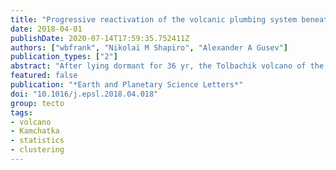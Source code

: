 ```yaml
---
title: "Progressive reactivation of the volcanic plumbing system beneath Tolbachik volcano (Kamchatka, Russia) revealed by long-period seismicity"
date: 2018-04-01
publishDate: 2020-07-14T17:59:35.752411Z
authors: ["wbfrank", "Nikolaï M Shapiro", "Alexander A Gusev"]
publication_types: ["2"]
abstract: "After lying dormant for 36 yr, the Tolbachik volcano of the Klyuchevskoy group started to erupt on 27 November 2012. We investigate the preparatory phase of this eruption via a statistical analysis of the temporal behavior of long-period (LP) earthquakes that occurred beneath this volcanic system. The LP seismicity occurs close to the surface beneath the main volcanic edifices and at 30 km depth in the vicinity of a deep magmatic reservoir. The deep LP earthquakes and those beneath the Klyuchevskoy volcano occur quasi-periodically, while the LP earthquakes beneath Tolbachik are clustered in time. As the seismicity rate increased beneath Tolbachik days before the eruption, the level of the time clustering decreased. We interpret this as a manifestation of the evolution of the volcano plumbing system. We suggest that when a plumbing system awakes after quiescence, multiple cracks and channels are reactivated simultaneously and their interaction results in the strong time clustering of LP earthquakes. With time, this network of channels and cracks evolves into a more stable state with an overall increased permeability, where fluids flow uninhibited throughout the plumbing system except for a few remaining impediments that continue to generate seismic radiation. The inter-seismic source interaction and the level of earthquake time clustering in this latter state is weak. This scenario suggests that the observed evolution of the statistical behavior of the shallow LP seismicity beneath Tolbachik is an indicator of the reactivation and consolidation of the near-surface plumbing system prior to the Tolbachik eruption. The parts of the plumbing system above the deep magmatic reservoir and beneath the Klyuchevskoy volcano remain in nearly permanent activity, as demonstrated by the continuous occurrence of the deep LP earthquakes and very frequent Klyuchevskoy eruptions. This implies that these parts of the plumbing system remain in a stable permeable state and contain a few weakly interacting seismogenic sources. Our results provide new constraints on future mechanical models of the magmatic plumbing systems and demonstrate that the level of time clustering of LP earthquakes can be a useful parameter to infer information about the state of the plumbing system."
featured: false
publication: "*Earth and Planetary Science Letters*"
doi: "10.1016/j.epsl.2018.04.018"
group: tecto
tags:
- volcano
- Kamchatka
- statistics
- clustering
---
```


